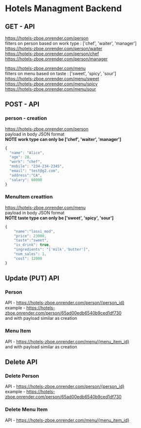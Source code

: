 # Hotels Managment Backend

## GET - API

<https://hotels-zboe.onrender.com/person>  
filters on person based on work type : ['chef', 'waiter', 'manager']  
<https://hotels-zboe.onrender.com/person/waiter>  
<https://hotels-zboe.onrender.com/person/chef>  
<https://hotels-zboe.onrender.com/person/manager>  

<https://hotels-zboe.onrender.com/menu>  
filters on menu based on taste : ['sweet', 'spicy', 'sour']  
<https://hotels-zboe.onrender.com/menu/sweet>  
<https://hotels-zboe.onrender.com/menu/spicy>  
<https://hotels-zboe.onrender.com/menu/sour>

## POST - API

### person - creation  

<https://hotels-zboe.onrender.com/person>  
payload in body JSON format  
**NOTE work type can only be ['chef', 'waiter', 'manager']**

```js
{
  "name": "Alice",
  "age": 28,
  "work": "chef",
  "mobile": "234-234-2345",
  "email": "test@g2.com",
  "address":"CA",
  "salary": 60000
}
```

### MenuItem creattion

<https://hotels-zboe.onrender.com/menu>  
payload in body JSON format  
**NOTE taste type can only be ['sweet', 'spicy', 'sour']**

```js
{
    "name":"lassi_mod",
    "price": 23000,
    "taste":"sweet",
    "is_drink": true,
    "ingredients": "['milk','butter']",
    "num_sales": 1,
    "cost": 12000
}
```

## Update (PUT) API

### Person

API - <https://hotels-zboe.onrender.com/person/{person_id}>  
example -
<https://hotels-zboe.onrender.com/person/65ad00edb6540b9ced1df730>  
and with payload similar as creation

### Menu Item

API - <https://hotels-zboe.onrender.com/menu/{menu_item_id}>  
and with payload similar as creation

## Delete API

### Delete Person

API - <https://hotels-zboe.onrender.com/person/{person_id}>  
example -
<https://hotels-zboe.onrender.com/person/65ad00edb6540b9ced1df730>  

### Delete Menu Item

API - <https://hotels-zboe.onrender.com/menu/{menu_item_id}>  
